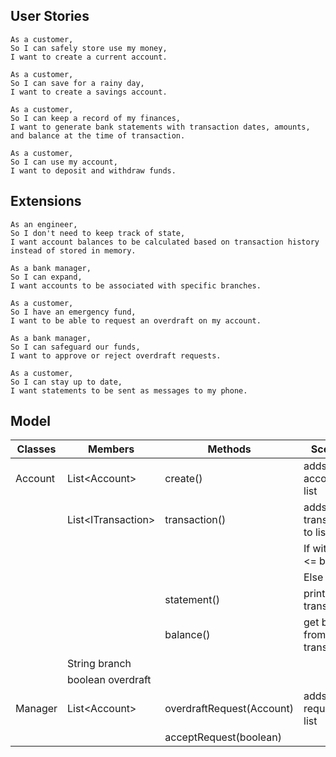 ## User Stories

```
As a customer,
So I can safely store use my money,
I want to create a current account.

As a customer,
So I can save for a rainy day,
I want to create a savings account.

As a customer,
So I can keep a record of my finances,
I want to generate bank statements with transaction dates, amounts, and balance at the time of transaction.

As a customer,
So I can use my account,
I want to deposit and withdraw funds.
```

## Extensions

```
As an engineer,
So I don't need to keep track of state,
I want account balances to be calculated based on transaction history instead of stored in memory.

As a bank manager,
So I can expand,
I want accounts to be associated with specific branches.

As a customer,
So I have an emergency fund,
I want to be able to request an overdraft on my account.

As a bank manager,
So I can safeguard our funds,
I want to approve or reject overdraft requests.

As a customer,
So I can stay up to date,
I want statements to be sent as messages to my phone.
```

## Model
| Classes | Members             | Methods                   | Scenario                          | Output  |
|---------|---------------------|---------------------------|-----------------------------------|---------|
| Account | List\<Account>      | create()                  | adds new account to list          | Account |
|         | List\<ITransaction> | transaction()             | adds new transaction to list      | boolean |
|         |                     |                           | If withdraw <= balance            | true    |
|         |                     |                           | Else                              | false   |
|         |                     | statement()               | print list of transactions        |         |
|         |                     | balance()                 | get balance from last transaction | double  |
|         | String branch       |                           |                                   |         |
|         | boolean overdraft   |                           |                                   |         |
| Manager | List\<Account>      | overdraftRequest(Account) | adds request to list              |         |
|         |                     | acceptRequest(boolean)    |                                   |         |

